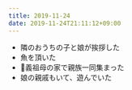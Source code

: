 ```yaml
---
title: 2019-11-24
date: 2019-11-24T21:11:12+09:00
---
```


- 隣のおうちの子と娘が挨拶した
- 魚を頂いた
- 義祖母の家で親族一同集まった
- 娘の親戚もいて、遊んでいた
